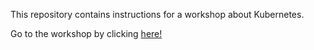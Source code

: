 This repository contains instructions for a workshop about Kubernetes. 

Go to the workshop by clicking <a href="https://github.com/pelithne/k8s-short/blob/master/workshop.md">here!</a>
